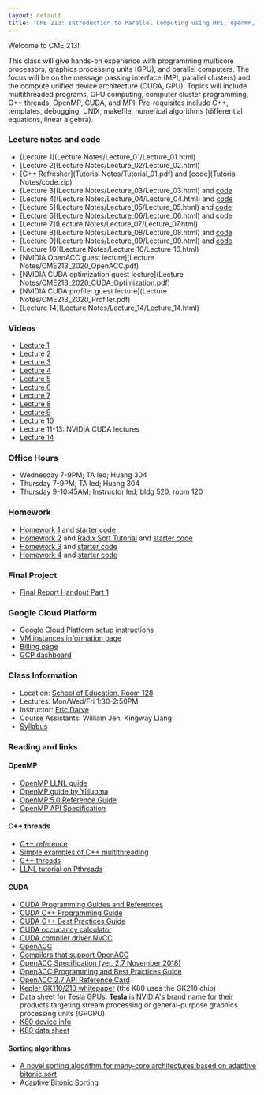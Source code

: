 ```yaml
---
layout: default
title: "CME 213: Introduction to Parallel Computing using MPI, openMP, and CUDA"
---
```


Welcome to CME 213!

This class will give hands-on experience with programming multicore processors, graphics processing units (GPU), and parallel computers. The focus will be on the message passing interface (MPI, parallel clusters) and the compute unified device architecture (CUDA, GPU). Topics will include multithreaded programs, GPU computing, computer cluster programming, C++ threads, OpenMP, CUDA, and MPI. Pre-requisites include C++, templates, debugging, UNIX, makefile, numerical algorithms (differential equations, linear algebra).

### Lecture notes and code
* [Lecture 1](Lecture Notes/Lecture_01/Lecture_01.html)
* [Lecture 2](Lecture Notes/Lecture_02/Lecture_02.html)
* [C++ Refresher](Tutorial Notes/Tutorial_01.pdf) and [code](Tutorial Notes/code.zip)
* [Lecture 3](Lecture Notes/Lecture_03/Lecture_03.html) and [code](https://github.com/stanford-cme213/stanford-cme213.github.io/tree/master/Code/Lecture_03)
* [Lecture 4](Lecture Notes/Lecture_04/Lecture_04.html) and [code](https://github.com/stanford-cme213/stanford-cme213.github.io/tree/master/Code/Lecture_04)
* [Lecture 5](Lecture Notes/Lecture_05/Lecture_05.html) and [code](https://github.com/stanford-cme213/stanford-cme213.github.io/tree/master/Code/Lecture_05)
* [Lecture 6](Lecture Notes/Lecture_06/Lecture_06.html) and [code](https://github.com/stanford-cme213/stanford-cme213.github.io/tree/master/Code/Lecture_06)
* [Lecture 7](Lecture Notes/Lecture_07/Lecture_07.html)
* [Lecture 8](Lecture Notes/Lecture_08/Lecture_08.html) and [code](https://github.com/stanford-cme213/stanford-cme213.github.io/tree/master/Code/Lecture_08)
* [Lecture 9](Lecture Notes/Lecture_09/Lecture_09.html) and [code](https://github.com/stanford-cme213/stanford-cme213.github.io/tree/master/Code/Lecture_09)
* [Lecture 10](Lecture Notes/Lecture_10/Lecture_10.html)
* [NVIDIA OpenACC guest lecture](Lecture Notes/CME213_2020_OpenACC.pdf)
* [NVIDIA CUDA optimization guest lecture](Lecture Notes/CME213_2020_CUDA_Optimization.pdf)
* [NVIDIA CUDA profiler guest lecture](Lecture Notes/CME213_2020_Profiler.pdf)
* [Lecture 14](Lecture Notes/Lecture_14/Lecture_14.html)

### Videos
* [Lecture 1](https://youtu.be/mmJ__Ygexos)
* [Lecture 2](https://youtu.be/ETOp2NkZrlo)
* [Lecture 3](https://youtu.be/Mi1vwbsk6Fw)
* [Lecture 4](https://youtu.be/wN0JRtCp7YY)
* [Lecture 5](https://youtu.be/Oip9nrDzAAQ)
* [Lecture 6](https://youtu.be/O8v4JXwDGws)
* [Lecture 7](https://youtu.be/nBiQm4NfXLY)
* [Lecture 8](https://youtu.be/w0cRSZVZ0Pg)
* [Lecture 9](https://youtu.be/dJNiHydmVjY)
* [Lecture 10](https://youtu.be/jw-Cx3F0r0E)
* Lecture 11-13: NVIDIA CUDA lectures
* [Lecture 14](https://youtu.be/3KGq4RMi62I)

### Office Hours
* Wednesday 7-9PM; TA led; Huang 304
* Thursday 7-9PM; TA led; Huang 304
* Thursday 9-10:45AM; Instructor led; bldg 520, room 120 

### Homework
* [Homework 1](Homework/hw1.pdf) and [starter code](Homework/code_hw1.zip)
* [Homework 2](Homework/hw2.pdf) and [Radix Sort Tutorial](Homework/RadixSortTutorial.pdf) and [starter code](Homework/code_hw2.zip)
* [Homework 3](Homework/hw3.pdf) and [starter code](Homework/code_hw3.zip)
* [Homework 4](Homework/hw4.pdf) and [starter code](Homework/code_hw4.zip)

### Final Project
* [Final Report Handout Part 1](Homework/FinalProjectPart1.pdf)

### Google Cloud Platform 
* [Google Cloud Platform setup instructions](./gcp.html)
* [VM instances information page](https://console.cloud.google.com/compute)
* [Billing page](https://console.cloud.google.com/billing)
* [GCP dashboard](https://console.cloud.google.com/home)

### Class Information
* Location: [School of Education, Room 128](https://campus-map.stanford.edu/?srch=School+of+Education+128)  
* Lectures: Mon/Wed/Fri 1:30-2:50PM
* Instructor: [Eric Darve](https://me.stanford.edu/people/eric-darve)  
* Course Assistants: William Jen, Kingway Liang
* [Syllabus](https://canvas.stanford.edu/courses/110850/assignments/syllabus)

### Reading and links

#### OpenMP
* [OpenMP LLNL guide](https://computing.llnl.gov/tutorials/openMP/)
* [OpenMP guide by Yliluoma](https://bisqwit.iki.fi/story/howto/openmp/)
* [OpenMP 5.0 Reference Guide](https://www.openmp.org/wp-content/uploads/OpenMPRef-5.0-0519-web.pdf)
* [OpenMP API Specification](https://www.openmp.org/wp-content/uploads/OpenMP-API-Specification-5.0.pdf)

#### C++ threads
* [C++ reference](https://en.cppreference.com/w/cpp)
* [Simple examples of C++ multithreading](https://www.geeksforgeeks.org/multithreading-in-cpp/)
* [C++ threads](https://en.cppreference.com/w/cpp/thread/thread/thread)
* [LLNL tutorial on Pthreads](https://computing.llnl.gov/tutorials/pthreads/)

#### CUDA
* [CUDA Programming Guides and References](http://docs.nvidia.com/cuda/index.html)
* [CUDA C++ Programming Guide](http://docs.nvidia.com/cuda/pdf/CUDA_C_Programming_Guide.pdf)
* [CUDA C++ Best Practices Guide](http://docs.nvidia.com/cuda/pdf/CUDA_C_Best_Practices_Guide.pdf)
* [CUDA occupancy calculator](https://docs.nvidia.com/cuda/cuda-occupancy-calculator/CUDA_Occupancy_Calculator.xls)
* [CUDA compiler driver NVCC](https://docs.nvidia.com/cuda/pdf/CUDA_Compiler_Driver_NVCC.pdf)
* [OpenACC](https://www.openacc.org/)
* [Compilers that support OpenACC](https://www.openacc.org/tools)
* [OpenACC Specification (ver. 2.7 November 2018)](https://www.openacc.org/sites/default/files/inline-files/OpenACC.2.6.final.pdf)
* [OpenACC Programming and Best Practices Guide](http://www.openacc.org/sites/default/files/OpenACC_Programming_Guide_0.pdf)
* [OpenACC 2.7 API Reference Card](https://www.pgroup.com/lit/literature/openacc-api-guide-2.7.pdf)
* [Kepler GK110/210 whitepaper](https://www.nvidia.com/content/dam/en-zz/Solutions/Data-Center/tesla-product-literature/NVIDIA-Kepler-GK110-GK210-Architecture-Whitepaper.pdf) (the K80 uses the GK210 chip)
* [Data sheet for Tesla GPUs](https://en.wikipedia.org/wiki/Nvidia_Tesla). **Tesla** is NVIDIA's brand name for their products targeting stream processing or general-purpose graphics processing units (GPGPU).
* [K80 device info](k80.md)
* [K80 data sheet](https://www.nvidia.com/content/dam/en-zz/Solutions/Data-Center/tesla-product-literature/TeslaK80-datasheet.pdf)

#### Sorting algorithms
* [A novel sorting algorithm for many-core architectures based on adaptive bitonic sort](https://ieeexplore.ieee.org/abstract/document/6267838)
* [Adaptive Bitonic Sorting](https://pdfs.semanticscholar.org/bcdf/c4e40c79547c9daf89dada4e1c23056871cb.pdf)
